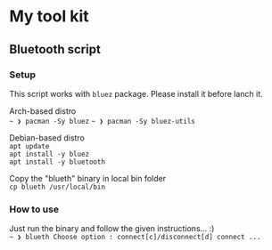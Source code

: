 # My tool kit #

## Bluetooth script ##

### Setup ###
This script works with `bluez`  package. Please install it before lanch it. </br>

Arch-based distro </br>
`~ ❯ pacman -Sy bluez`
`~ ❯ pacman -Sy bluez-utils`

Debian-based distro </br>
`apt update` </br>
`apt install -y bluez` </br>
`apt install -y bluetooth` </br>

Copy the "blueth" binary in local bin folder </br>
`cp blueth /usr/local/bin`

### How to use ###
Just run the binary and follow the given instructions... :) </br>
`~ ❯ blueth
Choose option : connect[c]/disconnect[d]
connect
...`
